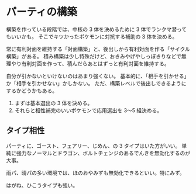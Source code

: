 # パーティの構築

構築を作っている段階では、中核の 3 体を決めるために 3 体でランクマ潜ってもいいかも。
そこでキツかったポケモンに対抗する補助の 3 体を決める。

常に有利対面を維持する「対面構築」と、後出しから有利対面を作る「サイクル構築」がある。
積み構築は少し特殊だけど、おきみやげやしっぽきりなどで無理やり有利対面を作って、積んだらあとはずっと有利対面を維持する。

自分が引かないといけないのはあまり強くない。
基本的に、「相手を引かせる」か「相手を引かせない」かしかない。
ただ、構築レベルで後出しできるようにするかどうかもある。

1. まずは基本選出の 3 体を決める。
2. それらと相性補完のいいポケモンで応用選出を 3〜5 組決める。

## タイプ相性

パーティに、ゴースト、フェアリー、じめん、の 3 タイプはいた方がいい。
単純に強力なノーマルとドラゴン、ボルトチェンジのあるでんきを無効化するのが大事。

雨パ、晴パの多い環境では、ほのおやみずも無効化できるといい。特にみず。

はがね、ひこうタイプも強い。
